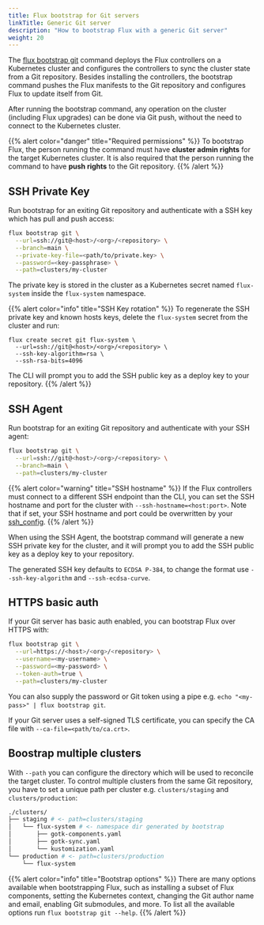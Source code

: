 ```yaml
---
title: Flux bootstrap for Git servers
linkTitle: Generic Git server
description: "How to bootstrap Flux with a generic Git server"
weight: 20
---
```


The [flux bootstrap git](/flux/cmd/flux_bootstrap_git/) command deploys the Flux controllers
on a Kubernetes cluster and configures the controllers to sync the cluster state from a Git repository.
Besides installing the controllers, the bootstrap command pushes the Flux manifests to the Git repository
and configures Flux to update itself from Git.

After running the bootstrap command, any operation on the cluster (including Flux upgrades)
can be done via Git push, without the need to connect to the Kubernetes cluster.

{{% alert color="danger" title="Required permissions" %}}
To bootstrap Flux, the person running the command must have **cluster admin rights** for the target Kubernetes cluster.
It is also required that the person running the command to have **push rights** to the Git repository.
{{% /alert %}}

## SSH Private Key

Run bootstrap for an exiting Git repository and authenticate with a SSH key which has pull and push access:

```sh
flux bootstrap git \
  --url=ssh://git@<host>/<org>/<repository> \
  --branch=main \
  --private-key-file=<path/to/private.key> \
  --password=<key-passphrase> \
  --path=clusters/my-cluster
```

The private key is stored in the cluster as a Kubernetes secret named `flux-system`
inside the `flux-system` namespace.

{{% alert color="info" title="SSH Key rotation" %}}
To regenerate the SSH private key and known hosts keys,
delete the `flux-system` secret from the cluster and run:

```shell
flux create secret git flux-system \
  --url=ssh://git@<host>/<org>/<repository> \
  --ssh-key-algorithm=rsa \
  --ssh-rsa-bits=4096
```

The CLI will prompt you to add the SSH public key as a deploy key to your repository.
{{% /alert %}}

## SSH Agent

Run bootstrap for an exiting Git repository and authenticate with your SSH agent:

```sh
flux bootstrap git \
  --url=ssh://git@<host>/<org>/<repository> \
  --branch=main \
  --path=clusters/my-cluster
```

{{% alert color="warning" title="SSH hostname" %}}
If the Flux controllers must connect to a different SSH endpoint
than the CLI, you can set the SSH hostname and port for the cluster
with `--ssh-hostname=<host:port>`.
Note that if set, your SSH hostname and port could be overwritten by
your [ssh_config](https://linux.die.net/man/5/ssh_config).
{{% /alert %}}

When using the SSH Agent, the bootstrap command will generate a new SSH private key for the cluster, 
and it will prompt you to add the SSH public key as a deploy key to your repository.

The generated SSH key defaults to `ECDSA P-384`, to change the format use `--ssh-key-algorithm` and `--ssh-ecdsa-curve`.

## HTTPS basic auth

If your Git server has basic auth enabled, you can bootstrap Flux over HTTPS with:

```sh
flux bootstrap git \
  --url=https://<host>/<org>/<repository> \
  --username=<my-username> \
  --password=<my-password> \
  --token-auth=true \
  --path=clusters/my-cluster
```

You can also supply the password or Git token using a pipe e.g. `echo "<my-pass>" | flux bootstrap git`.

If your Git server uses a self-signed TLS certificate, you can specify the CA file with
`--ca-file=<path/to/ca.crt>`.

## Boostrap multiple clusters

With `--path` you can configure the directory which will be used to reconcile the target cluster.
To control multiple clusters from the same Git repository, you have to set a unique path per
cluster e.g. `clusters/staging` and `clusters/production`:

```sh
./clusters/
├── staging # <- path=clusters/staging
│   └── flux-system # <- namespace dir generated by bootstrap
│       ├── gotk-components.yaml
│       ├── gotk-sync.yaml
│       └── kustomization.yaml
└── production # <- path=clusters/production
    └── flux-system
```

{{% alert color="info" title="Bootstrap options" %}}
There are many options available when bootstrapping Flux, such as installing a subset of Flux components,
setting the Kubernetes context, changing the Git author name and email, enabling Git submodules, and more.
To list all the available options run `flux bootstrap git --help`.
{{% /alert %}}
